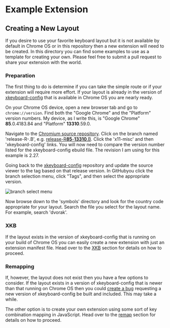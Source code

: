 # Example Extension

## Creating a New Layout

If you desire to use your favorite keyboard layout but it is not available by
default in Chrome OS or in this repository then a new extension will need to be
created. In this directory you can find some examples to use as a template for
creating your own. Please feel free to submit a pull request to share your
extension with the world.

### Preparation

The first thing to do is determine if you can take the simple route or if your
extension will require more effort. If your layout is already in the version of
[xkeyboard-config] that is available in Chrome OS you are nearly ready.

On your Chrome OS device, open a new browser tab and go to `chrome://version`.
Find both the "Google Chrome" and the "Platform" version numbers. My device, as
I write this, is "Google Chrome" **85**.0.4183.84 and "Platform" **13310**.59.0.

Navigate to the [Chromium source
repository](https://chromium.googlesource.com/chromiumos/overlays/chromiumos-overlay/+refs).
Click on the branch named 'release-R<chrome version>-<platform version>.B', e.g.
[release-R**85**-**13310**.B](https://chromium.googlesource.com/chromiumos/overlays/chromiumos-overlay/+/refs/heads/release-R85-13310.B).
Click the 'x11-misc' and then 'xkeyboard-config' links. You will now need to
compare the version number listed for the xkeyboard-config ebuild file. The
revision I am using for this example is 2.27.

Going back to the [xkeyboard-config] repository and update the source viewer to the tag based on that release version. 
In GitHubyou click the branch selection menu, click "Tags", and then select the appropriate version.

![branch select menu](branch_menu.png)

Now browse down to the 'symbols' directory and look for the country code
appropriate for your layout. Search the file you select for the layout name. For
example, search 'dvorak'.

### XKB

If the layout exists in the version of xkeyboard-config that is running on your
build of Chrome OS you can easily create a new extension with just an extension
manifest file. Head over to the [XKB](xkb/README.md) section for details on how
to proceed.

### Remapping

If, however, the layout does not exist then you have a few options to consider.
If the layout exists in a version of xkeyboard-config that is newer than that
running on Chrome OS then you could [create a
bug](https://chromium.googlesource.com/chromiumos/docs/+/master/reporting_bugs.md)
requesting a new version of xkeyboard-config be built and included. This may
take a while.

The other option is to create your own extension using some sort of key
combination mapping in JavaScript. Head over to the [remap](remap/README.md)
section for details on how to proceed.

[xkeyboard-config]: https://gitlab.freedesktop.org/xkeyboard-config/xkeyboard-config
